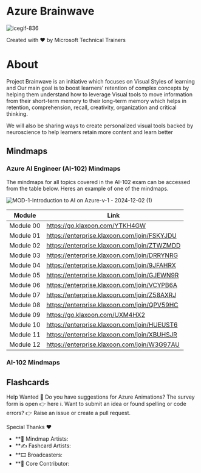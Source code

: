 # Azure Brainwave

![icegif-836](https://github.com/user-attachments/assets/0c1aff8c-d0b5-4755-b9b0-700ae64a59ee)



Created with ❤️ by Microsoft Technical Trainers

# About
Project Brainwave is an initiative which focuses on Visual Styles of learning and Our main goal is to boost learners’ retention of complex concepts by helping them understand how to leverage Visual tools to move information from their short-term memory to their long-term memory which helps in retention, comprehension, recall, creativity, organization and critical thinking.

We will also be sharing ways to create personalized visual tools backed by neuroscience to help learners retain more content and learn better


## Mindmaps

### Azure AI Engineer (AI-102) Mindmaps
The mindmaps for all topics covered in the AI-102 exam can be accessed from the table below. Heres an example of one of the mindmaps.

![MOD-1-Introduction to AI on Azure-v-1 - 2024-12-02 (1)](https://github.com/user-attachments/assets/2543bb37-02f9-4925-95fe-cf744ec65b77)


| Module       | Link                                        |
|--------------|---------------------------------------------|
| Module 00    | https://go.klaxoon.com/YTKH4GW              |             
| Module 01    | https://enterprise.klaxoon.com/join/FSKYJDU | 
| Module 02    | https://enterprise.klaxoon.com/join/ZTWZMDD | 
| Module 03    | https://enterprise.klaxoon.com/join/DRRYNRG | 
| Module 04    | https://enterprise.klaxoon.com/join/9JFAHRX | 
| Module 05    | https://enterprise.klaxoon.com/join/GJEWN9R | 
| Module 06    | https://enterprise.klaxoon.com/join/VCYPB6A | 
| Module 07    | https://enterprise.klaxoon.com/join/Z58AXRJ | 
| Module 08    | https://enterprise.klaxoon.com/join/QPV59HC | 
| Module 09    | https://go.klaxoon.com/UXM4HX2              | 
| Module 10    | https://enterprise.klaxoon.com/join/HUEUST6 | 
| Module 11    | https://enterprise.klaxoon.com/join/XBUHSJR | 
| Module 12    | https://enterprise.klaxoon.com/join/W3G97AU | 

### AI-102 Mindmaps


## Flashcards


Help Wanted 📒
Do you have suggestions for Azure Animations? The survey form is open 👉 here ℹ️.
Want to submit an idea or found spelling or code errors? 👉 Raise an issue or create a pull request.

Special Thanks ❤️
* **🎨 Mindmap Artists:
* **✍️ Fashcard Artists:
* **🎞️ Broadcasters:
* **🙏 Core Contributor:
